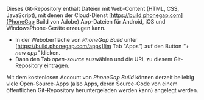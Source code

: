 
Dieses Git-Repository enthält Dateien mit Web-Content (HTML, CSS, JavaScript), 
mit denen der Cloud-Dienst [https://build.phonegap.com](PhoneGap Build von Adobe) 
App-Dateien für Android, iOS und WindowsPhone-Geräte erzeugen kann.

* In der Weboberfläche von *PhoneGap Build* unter [https://build.phonegap.com/apps](im Tab "Apps") auf den Button *"+ new app"* klicken.
* Dann den Tab *open-source* auswählen und die URL zu diesem Git-Repository
  eintragen.

Mit dem kostenlosen Account von *PhoneGap Build* können derzeit beliebig viele
Open-Source-Apps (also Apps, deren Source-Code von einem öffentlichen Git-Repository 
heruntergeladen werden kann) angelegt werden.
